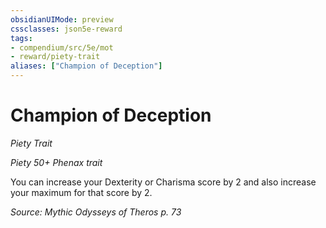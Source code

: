 ```yaml
---
obsidianUIMode: preview
cssclasses: json5e-reward
tags:
- compendium/src/5e/mot
- reward/piety-trait
aliases: ["Champion of Deception"]
---
```

# Champion of Deception
*Piety Trait*  

*Piety 50+ Phenax trait*

You can increase your Dexterity or Charisma score by 2 and also increase your maximum for that score by 2.

*Source: Mythic Odysseys of Theros p. 73*